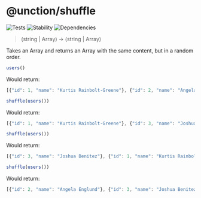 # @unction/shuffle


![Tests][BADGE_TRAVIS]
![Stability][BADGE_STABILITY]
![Dependencies][BADGE_DEPENDENCY]

> (string | Array<any>) -> (string | Array<any>)

Takes an Array and returns an Array with the same content, but in a random order.

``` javascript
users()
```

Would return:

``` javascript
[{"id": 1, "name": "Kurtis Rainbolt-Greene"}, {"id": 2, "name": "Angela Englund"}, {"id": 3, "name": "Joshua Benitez"}]
```

``` javascript
shuffle(users())
```

Would return:

``` javascript
[{"id": 1, "name": "Kurtis Rainbolt-Greene"}, {"id": 3, "name": "Joshua Benitez"}, {"id": 2, "name": "Angela Englund"}]
```

``` javascript
shuffle(users())
```

Would return:

``` javascript
[{"id": 3, "name": "Joshua Benitez"}, {"id": 1, "name": "Kurtis Rainbolt-Greene"}, {"id": 2, "name": "Angela Englund"}]
```

``` javascript
shuffle(users())
```

Would return:

``` javascript
[{"id": 2, "name": "Angela Englund"}, {"id": 3, "name": "Joshua Benitez"}, {"id": 1, "name": "Kurtis Rainbolt-Greene"}]
```

[BADGE_TRAVIS]: https://img.shields.io/travis/unctionjs/shuffle.svg?maxAge=2592000&style=flat-square

[BADGE_STABILITY]: https://img.shields.io/badge/stability-strong-green.svg?maxAge=2592000&style=flat-square
[BADGE_DEPENDENCY]: https://img.shields.io/david/unctionjs/shuffle.svg?maxAge=2592000&style=flat-square
